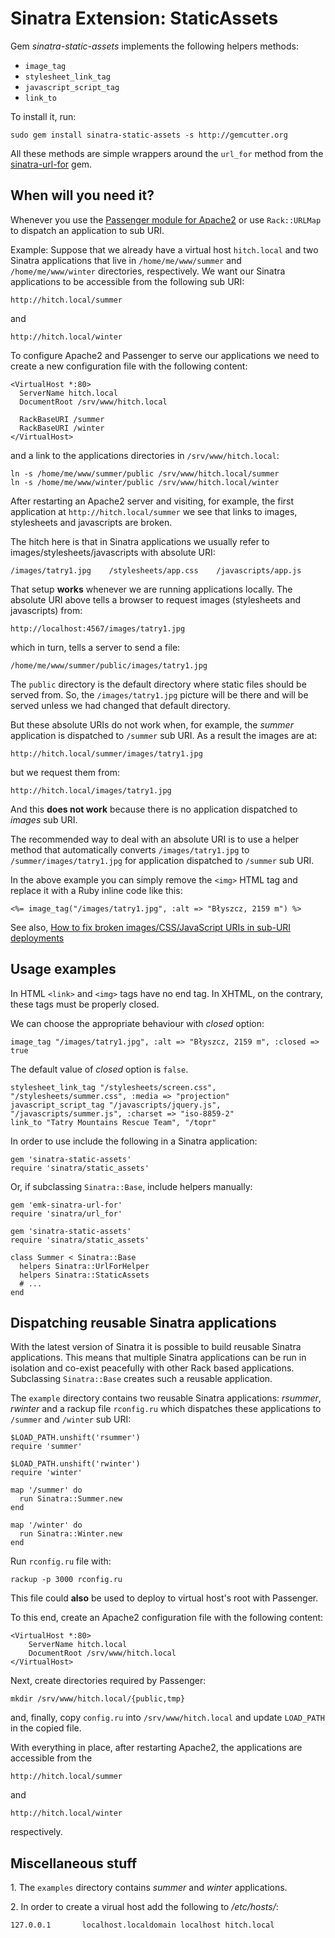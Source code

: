 # Sinatra Extension: StaticAssets  

Gem *sinatra-static-assets* implements the following helpers methods:

* `image_tag`
* `stylesheet_link_tag`
* `javascript_script_tag`
* `link_to`

To install it, run:

    sudo gem install sinatra-static-assets -s http://gemcutter.org

All these methods are simple wrappers around the `url_for` method 
from the [sinatra-url-for](http://github.com/emk/sinatra-url-for/) gem.

## When will you need it?

Whenever you use the
[Passenger module for Apache2](http://www.modrails.com/documentation/Users%20guide%20Apache.html#deploying_rack_to_sub_uri)
or use `Rack::URLMap` to dispatch an application to
sub URI.

Example: Suppose that we already have a virtual host `hitch.local`
and two Sinatra applications that live in
`/home/me/www/summer` and `/home/me/www/winter` 
directories, respectively.
We want our Sinatra applications to be accessible from 
the following sub URI: 

    http://hitch.local/summer 

and

    http://hitch.local/winter

To configure Apache2 and Passenger to serve our applications
we need to create a new configuration file with the following content:

    <VirtualHost *:80>
      ServerName hitch.local
      DocumentRoot /srv/www/hitch.local
      
      RackBaseURI /summer
      RackBaseURI /winter
    </VirtualHost>

and a link to the applications directories in `/srv/www/hitch.local`:

    ln -s /home/me/www/summer/public /srv/www/hitch.local/summer
    ln -s /home/me/www/winter/public /srv/www/hitch.local/winter

After restarting an Apache2 server and visiting, for example, the first 
application at `http://hitch.local/summer` we see that links to
images, stylesheets and javascripts are broken.

The hitch here is that in Sinatra applications we usually refer to
images/stylesheets/javascripts with absolute URI:

    /images/tatry1.jpg    /stylesheets/app.css    /javascripts/app.js

That setup **works** whenever we are running applications locally.
The absolute URI above tells a browser to request images 
(stylesheets and javascripts) from:

    http://localhost:4567/images/tatry1.jpg

which in turn, tells a server to send a file:

    /home/me/www/summer/public/images/tatry1.jpg

The `public` directory is the default directory where static files
should be served from.
So, the `/images/tatry1.jpg` picture will be there and will be served
unless we had changed that default directory.

But these absolute URIs do not work when, for example,
the *summer* application is dispatched to `/summer` sub URI.
As a result the images are at:

    http://hitch.local/summer/images/tatry1.jpg

but we request them from: 

    http://hitch.local/images/tatry1.jpg

And this **does not work** because there is no application 
dispatched to *images* sub URI.

The recommended way to deal with an absolute URI 
is to use a helper method that automatically converts
`/images/tatry1.jpg` to `/summer/images/tatry1.jpg`
for application dispatched to `/summer` sub URI. 

In the above example you can simply remove the `<img>` 
HTML tag and replace it with a Ruby inline code like this: 

    <%= image_tag("/images/tatry1.jpg", :alt => "Błyszcz, 2159 m") %>

See also, [How to fix broken images/CSS/JavaScript URIs in sub-URI 
deployments](http://www.modrails.com/documentation/Users%20guide%20Apache.html#sub_uri_deployment_uri_fix)

## Usage examples

In HTML `<link>` and `<img>` tags have no end tag.
In XHTML, on the contrary, these tags must be properly closed.

We can choose the appropriate behaviour with *closed* option:

    image_tag "/images/tatry1.jpg", :alt => "Błyszcz, 2159 m", :closed => true

The default value of *closed* option is `false`.

    stylesheet_link_tag "/stylesheets/screen.css", "/stylesheets/summer.css", :media => "projection"
    javascript_script_tag "/javascripts/jquery.js", "/javascripts/summer.js", :charset => "iso-8859-2"
    link_to "Tatry Mountains Rescue Team", "/topr"

In order to use include the following in a Sinatra application: 

    gem 'sinatra-static-assets'
    require 'sinatra/static_assets'

Or, if subclassing `Sinatra::Base`, include helpers manually:

    gem 'emk-sinatra-url-for'
    require 'sinatra/url_for'
      
    gem 'sinatra-static-assets'
    require 'sinatra/static_assets'
      
    class Summer < Sinatra::Base
      helpers Sinatra::UrlForHelper
      helpers Sinatra::StaticAssets
      # ...
    end

## Dispatching reusable Sinatra applications

With the latest version of Sinatra it is possible to build
reusable Sinatra applications. This means that multiple Sinatra applications
can be run in isolation and co-exist peacefully with other Rack
based applications. Subclassing `Sinatra::Base` creates such a
reusable application.

The `example` directory contains two reusable Sinatra applications:
*rsummer*, *rwinter* and a rackup file `rconfig.ru` which
dispatches these applications to `/summer` and `/winter` sub URI:

    $LOAD_PATH.unshift('rsummer')
    require 'summer'

    $LOAD_PATH.unshift('rwinter')
    require 'winter'
    
    map '/summer' do
      run Sinatra::Summer.new
    end
      
    map '/winter' do
      run Sinatra::Winter.new
    end

Run `rconfig.ru` file with:

    rackup -p 3000 rconfig.ru

This file could **also** be used to deploy to virtual host's root with
Passenger.

To this end, create an Apache2 configuration file with the following
content:

    <VirtualHost *:80>
        ServerName hitch.local
        DocumentRoot /srv/www/hitch.local
    </VirtualHost>

Next, create directories required by Passenger:

    mkdir /srv/www/hitch.local/{public,tmp}

and, finally, copy `config.ru` into `/srv/www/hitch.local` and
update `LOAD_PATH` in the copied file.

With everything in place, after restarting Apache2, 
the applications are accessible from the

    http://hitch.local/summer    

and

    http://hitch.local/winter

respectively.

## Miscellaneous stuff

1\. The `examples` directory contains *summer* and *winter* applications.

2\. In order to create a virual host add the following to */etc/hosts/*: 

    127.0.0.1       localhost.localdomain localhost hitch.local
